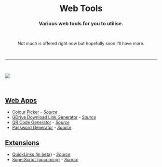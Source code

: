 <h1 align="center">Web Tools</h1>
<h3 align="center">Various web tools for you to utilise.</h3>

<br>

<p align="center">Not much is offered right now but hopefully soon I'll have more.</p>

&nbsp;
___
&nbsp;

<img align="center" src="https://cdn.mingsutilities.com/utilities/web-tools/imgs/cover.png">

&nbsp;

<h2>
    <a href="https://mingsutilities.com/dir/web-tools/web-apps/">Web Apps</a>
</h2>
<ul>
    <li>
        <a href="https://mingsutilities.com/dir/web-tools/web-apps/colour-picker/">Colour Picker</a> - <a href="https://github.com/MingTheNoob/ColourPicker"><i>Source</i></a>
    </li>
    <li>
        <a href="https://mingsutilities.com/dir/web-tools/web-apps/gdrive-dl-link-generator/">GDrive Download Link Generator</a> - <a href="https://github.com/MingTheNoob/GDriveDownloadLinkGenerator"><i>Source</i></a>
    </li>
    <li>
        <a href="https://mingsutilities.com/dir/web-tools/web-apps/qr-code-generator/">QR Code Generator</a> - <a href="https://github.com/MingTheNoob/QRCodeGenerator"><i>Source</i></a>
    </li>
    <li>
        <a href="https://mingsutilities.com/dir/web-tools/web-apps/pw-gen/">Password Generator</a> - <a href="https://github.com/MingTheNoob/PasswordGenerator"><i>Source</i></a>
    </li>
</ul>
<h2>
    <a href="https://mingsutilities.com/dir/web-tools/extensions/">Extensions</a>
</h2>
<ul>
    <li>
        <a href="https://mingsutilities.com/dir/web-tools/extensions/QuickLinks">QuickLinks (in beta)</a> - <a href="https://github.com/MingTheNoob/QuickLinks"><i>Source</i></a>
    </li>
    <li>
        <a href="https://mingsutilities.com/dir/web-tools/extensions/SuperScript">SuperScript (upcoming)</a> - <a href="https://github.com/MingTheNoob/SuperScript"><i>Source</i></a>
    </li>
</ul>
